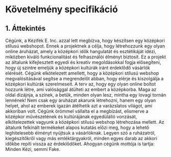 # Követelmény specifikáció

## 1. Áttekintés

Cégünk, a Kézifék E. Inc. azzal lett megbízva, hogy készítsen egy középkori stílusú webshopot. Ennek a projektnek a célja, hogy
létrehozzunk egy olyan online áruházat, amely a középkori idők hangulatát és esztétikáját idézi, miközben kiváló funkcionalitást és
felhasználói élményt biztosít. Ez a projekt az általunk kifejlesztett egyedi és kreatív megoldásokkal fogja elősegíteni, hogy új szintre
emeljük a középkori kultúrák iránt érdeklődő vásárlók elérését. Cégünk elkötelezett amellett, hogy a középkori stílusú webshop
megvalósításával segítse a megrendelőt abban, hogy elérje és kiszolgálja a középkori kultúrák szerelmeseit. A terv az, hogy egy olyan
online boltot hozzunk létre, ami valósággal átülteti az embert a középkorba. Maga az oldal dizájnja, a színek, a betűk, minden olyan
lesz, mintha egy lovagi tornán lennének! Nem csak egy áruházat akarunk létrehozni, hanem egy olyan helyet, ahol az emberek igazán
átélhetik azt a varázslatos világot, ami akkoriban volt. Cégünk örömmel vállalta el a megbízást, elismerve a középkor művészetének
és kultúrájának egyedülálló vonzását, elkötelezettek vagyunk a középkori stílusú webshop létrehozása mellett. Az általunk felkínált
termékeket alapos kutatás előzi meg, hogy a lehető leghitelesebb élményt nyújtsuk a vásárlóknak. Legyen szó a ruházatról,
kiegészítőkről vagy más emléktárgyakról, minden egyes darab az akkori időkbe repíti vissza az érdeklődőket. Ahogyan cégünk
mottója is tartja: Minden Kézi, semmi Fake.
